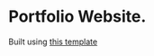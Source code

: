 # Portfolio Website.

 Built using [this template](https://github.com/vinaysomawat/vinaysomawat.github.io/)